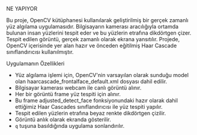 
NE YAPIYOR


Bu proje, OpenCV kütüphanesi kullanılarak geliştirilmiş bir gerçek zamanlı yüz algılama uygulamasıdır.
Bilgisayarın kamerası aracılığıyla ortamda bulunan insan yüzlerini tespit eder ve bu yüzlerin etrafına dikdörtgen çizer.
Tespit edilen görüntü, gerçek zamanlı olarak ekrana yansıtılır.
Projede, OpenCV içerisinde yer alan hazır ve önceden eğitilmiş Haar Cascade sınıflandırıcısı kullanılmıştır.


Uygulamanın Özellikleri

- Yüz algılama işlemi için, OpenCV'nin varsayılan olarak sunduğu model olan haarcascade_frontalface_default.xml dosyası dahil edilir.
- Bilgisayar kamerası webcam ile canlı görüntü alınır.
- Her bir görüntü frame yüz tespiti için alınır.
- Bu frame adjusted_detect_face fonksiyonundaki hazır olarak dahil ettiğimiz Haar Cascades sınıflandırıcısı ile yüz tespiti yapılır. 
- Tespit edilen yüzlerin etrafına beyaz renkte dikdörtgen çizilir.
- Görüntü anlık olarak ekranda gösterilir.
- `q` tuşuna basıldığında uygulama sonlandırılır.

